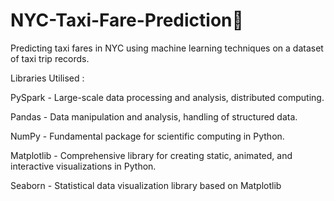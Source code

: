 # NYC-Taxi-Fare-Prediction🚕
Predicting taxi fares in NYC using machine learning techniques on a dataset of taxi trip records.

Libraries Utilised : 

PySpark      -  Large-scale data processing and analysis, distributed computing. 

Pandas       -  Data manipulation and analysis, handling of structured data.  

NumPy        -  Fundamental package for scientific computing in Python.

Matplotlib   -  Comprehensive library for creating static, animated, and interactive visualizations in Python.

Seaborn      -  Statistical data visualization library based on Matplotlib



